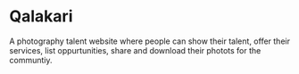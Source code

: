 # Qalakari
A photography talent website where people can show their talent, offer their services, list oppurtunities, share and download their photots for the communtiy.
